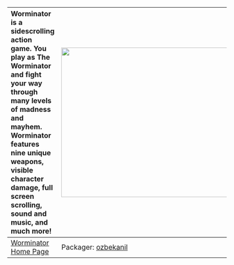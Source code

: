 | Worminator is a sidescrolling action game. You play as The Worminator and fight your way through many levels of madness and mayhem. Worminator features nine unique weapons, visible character damage, full screen scrolling, sound and music, and much more! | <a href='http://www.youtube.com/watch?feature=player_embedded&v=N1ShmTPh5n4' target='_blank'><img src='http://img.youtube.com/vi/N1ShmTPh5n4/0.jpg' width='425' height=344 /></a> |
|:--------------------------------------------------------------------------------------------------------------------------------------------------------------------------------------------------------------------------------------------------------------|:----------------------------------------------------------------------------------------------------------------------------------------------------------------------------------|
|[Worminator Home Page](http://sourceforge.net/projects/worminator)| Packager: [ozbekanil](ozbekanil.md) |